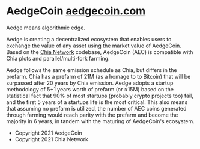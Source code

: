 # AedgeCoin [aedgecoin.com](aedgecoin.com)

Aedge means algorithmic edge.

Aedge is creating a decentralized ecosystem that enables users to exchange the value of any asset using the market value of AedgeCoin. Based on the [Chia Network](https://github.com/Chia-Network/chia-blockchain) codebase, AedgeCoin (AEC) is compatible with Chia plots and parallel/multi-fork farming.

Aedge follows the same emission schedule as Chia, but differs in the prefarm. Chia has a prefarm of 21M (as a homage to to Bitcoin) that will be surpassed after 20 years by Chia emission. Aedge adopts a startup methodology of 5+1 years worth of prefarm (or ≈15M) based on the statistical fact that 90% of most startups (probably crypto projects too) fail, and the first 5 years of a startups life is the most critical. This also means that assuming no prefarm is utilized, the number of AEC coins generated through farming would reach parity with the prefarm and become the majority in 6 years, in tandem with the maturing of AedgeCoin's ecosystem.

- Copyright 2021 AedgeCoin
- Copyright 2021 Chia Network